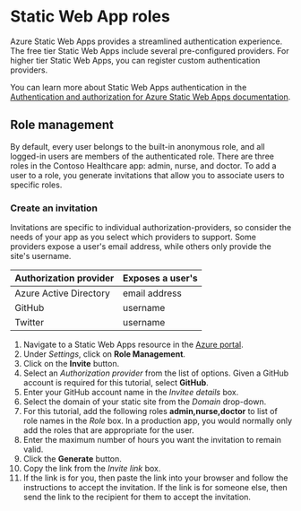# Static Web App roles

Azure Static Web Apps provides a streamlined authentication experience. The free tier Static Web Apps include several pre-configured providers. For higher tier Static Web Apps, you can register custom authentication providers.

You can learn more about Static Web Apps authentication in the [Authentication and authorization for Azure Static Web Apps documentation](https://docs.microsoft.com/azure/static-web-apps/authentication-authorization).

## Role management

By default, every user belongs to the built-in anonymous role, and all logged-in users are members of the authenticated role. There are three roles in the Contoso Healthcare app: admin, nurse, and doctor. To add a user to a role, you generate invitations that allow you to associate users to specific roles.

### Create an invitation

Invitations are specific to individual authorization-providers, so consider the needs of your app as you select which providers to support. Some providers expose a user's email address, while others only provide the site's username.

| Authorization provider | Exposes a user's |
| ---------------------- | ---------------- |
| Azure Active Directory | email address    |
| GitHub                 | username         |
| Twitter                | username         |

1. Navigate to a Static Web Apps resource in the [Azure portal](https://portal.azure.com).
1. Under _Settings_, click on **Role Management**.
1. Click on the **Invite** button.
1. Select an _Authorization provider_ from the list of options. Given a GitHub account is required for this tutorial, select **GitHub**.
1. Enter your GitHub account name in the _Invitee details_ box.
1. Select the domain of your static site from the _Domain_ drop-down.
1. For this tutorial, add the following roles **admin,nurse,doctor** to list of role names in the _Role_ box. In a production app, you would normally only add the roles that are appropriate for the user.
1. Enter the maximum number of hours you want the invitation to remain valid.
1. Click the **Generate** button.
1. Copy the link from the _Invite link_ box.
1. If the link is for you, then paste the link into your browser and follow the instructions to accept the invitation. If the link is for someone else, then send the link to the recipient for them to accept the invitation.
